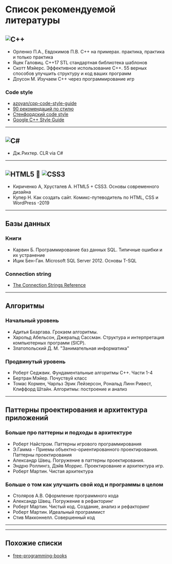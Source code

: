 # Список рекомендуемой литературы

## ![C++](https://img.shields.io/badge/c++-%2300599C.svg?style=for-the-badge&logo=c%2B%2B&logoColor=white)

- Орленко П.А., Евдокимов П.В. C++ на примерах. практика, практика и только практика
- Яцек Галовиц. C++17 STL стандартная библиотека шаблонов
- Скотт Мэйерс. Эффективное использование C++. 55 верных способов улучшить структуру и код ваших программ
- Доусон М. Изучаем C++ через программирование игр

### Code style

- [azoyan/cpp-code-style-guide](https://gist.github.com/azoyan/b545f7b926f1f7fb40f8c285e3f5c545)
- [90 рекомендаций по стилю](https://habr.com/ru/post/172091/)
- [Стенфордский code style](https://tproger.ru/translations/stanford-cpp-style-guide/)
- [Google C++ Style Guide](https://google.github.io/styleguide/cppguide.html)

***

## ![C#](https://img.shields.io/badge/c%23-%23239120.svg?style=for-the-badge&logo=c-sharp&logoColor=white)

- Дж.Рихтер. CLR via C#

***

## ![HTML5](https://img.shields.io/badge/html5-%23E34F26.svg?style=for-the-badge&logo=html5&logoColor=white) :two_men_holding_hands: ![CSS3](https://img.shields.io/badge/css3-%231572B6.svg?style=for-the-badge&logo=css3&logoColor=white)

- Кириченко А, Хрусталев А. HTML5 + CSS3. Основы современного дизайна
- Купер Н. Как создать сайт. Комикс-путеводитель по HTML, CSS и WordPress -2019

***

## Базы данных

### Книги

- Карвин Б. Программирование баз данных SQL. Типичные ошибки и их устранение
- Ицик Бен-Ган. Microsoft SQL Server 2012. Основы T-SQL

### Connection string

- [The Connection Strings Reference](https://www.connectionstrings.com/)

***

## Алгоритмы

### Начальный уровень
- Адитья Бхаргава. Грокаем алгоритмы.
- Харольд Абельсон, Джеральд Сассман. Структура и интерпретация компьютерных программ (SICP).
- Златопольский Д. М. "Занимательная информатика"

### Продвинутый уровень
- Роберт Седжвик. Фундаментальные алгоритмы C++. Части 1-4
- Бертран Мэйер. Почуствуй класс
- Томас Кормен, Чарльз Эрик Лейзерсон, Рональд Линн Ривест, Клиффорд Штайн. Алгоритмы: построение и анализ

***

## Паттерны проектирования и архитектура приложений

### Больше про паттерны и подходы в архитектуре
- Роберт Найстром. Паттерны игрового программирования
- Э.Гамма - Приемы объектно-ориентированного проектирования. Паттерны проектирования
- Александр Швец. Погружение в паттерны проектирования.
- Эндрю Роллингз, Дэйв Моррис. Проектирование и архитектура игр.
- Роберт Мартин. Чистая архитектура

### Больше о том как улучшить свой код и программы в целом

- Столяров А.В. Оформление программного кода
- Александр Швец. Погружение в рефакторинг
- Роберт Мартин. Чистый код. Создание, анализ и рефакторинг
- Роберт Мартин. Идеальный программист
- Стив Макконнелл. Совершенный код

***
***

## Похожие списки

- [free-programming-books](https://github.com/EbookFoundation/free-programming-books)

